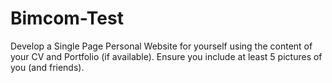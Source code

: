 # Bimcom-Test
Develop a Single Page Personal Website for yourself using the content of your CV and Portfolio (if available). Ensure you include at least 5 pictures of you (and friends).
